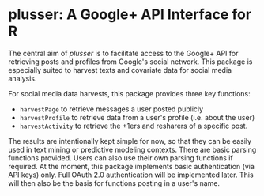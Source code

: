 # plusser: A Google+ API Interface for R

The central aim of *plusser* is to facilitate access to the Google+ API for
retrieving posts and profiles from Google's social network. This package is
especially suited to harvest texts and covariate data for social media analysis.

For social media data harvests, this package provides three key functions:

* `harvestPage` to retrieve messages a user posted publicly
* `harvestProfile` to retrieve data from a user's profile (i.e. about the user)
* `harvestActivity` to retrieve the +1ers and resharers of a specific post.

The results are intentionally kept simple for now, so that they can be easily
used in text mining or predictive modeling contexts. There are basic parsing 
functions provided. Users can also use their own parsing functions if required.
At the moment, this package
implements basic authentication (via API keys) only. Full OAuth 2.0
authentication will be implemented later. This will then also be the basis for
functions posting in a user's name.
